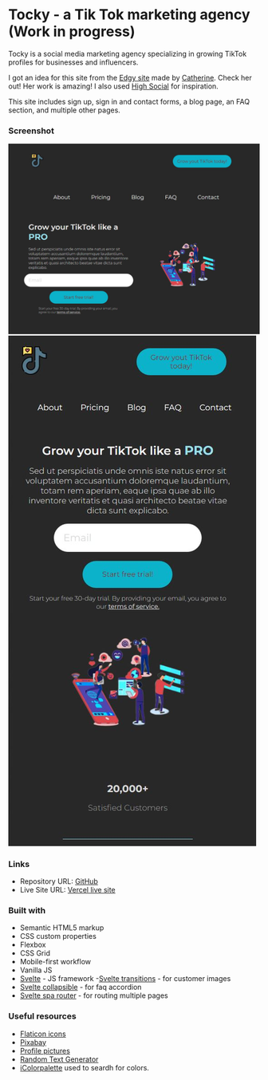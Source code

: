 # Tocky - a Tik Tok marketing agency (Work in progress)

Tocky is a social media marketing agency specializing in growing TikTok profiles for businesses and influencers.

I got an idea for this site from the [Edgy site](https://catherineisonline.github.io/edgy/) made by [Catherine](https://github.com/catherineisonline). Check her out! Her work is amazing! I also used [High Social](https://www.highsocial.com) for inspiration.

This site includes sign up, sign in and contact forms, a blog page, an FAQ section, and multiple other pages.


### Screenshot

![desktop](./public/images/desktop.jpg)
![mobile](./public/images/mobile.jpg)


### Links

- Repository URL: [GitHub](https://github.com/zuzexx/Tocky)
- Live Site URL: [Vercel live site](https://tocky.vercel.app/)

### Built with

- Semantic HTML5 markup
- CSS custom properties
- Flexbox
- CSS Grid
- Mobile-first workflow
- Vanilla JS
- [Svelte](https://svelte.dev/) - JS framework
-[Svelte transitions](https://www.npmjs.com/package/svelte-transitions) - for customer images
- [Svelte collapsible](https://www.npmjs.com/package/svelte-collapsible) - for faq accordion
- [Svelte spa router](https://www.npmjs.com/package/svelte-spa-router) - for routing multiple pages

### Useful resources

- [Flaticon icons](https://www.flaticon.com/)
- [Pixabay](https://pixabay.com/)
- [Profile pictures](https://unsplash.com/s/photos/persona)
- [Random Text Generator](https://www.blindtextgenerator.com/lorem-ipsum)
- [iColorpalette](https://icolorpalette.com/) used to seardh for colors.
<!--[On hover effect for pics](https://svelte.dev/repl/41a12ececb8744d7bc937933ad2ffa49?version=3.22.3)-->
